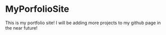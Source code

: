 # MyPorfolioSite
This is my portfolio site! I will be adding more projects to my github page in the near future!